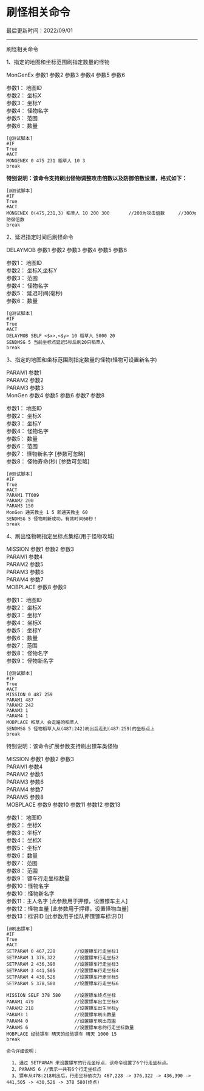  # 刷怪相关命令 
 
 最后更新时间：2022/09/01  

* * *

刷怪相关命令

  
1、指定的地图和坐标范围刷指定数量的怪物  
  
MonGenEx 参数1 参数2 参数3 参数4 参数5 参数6  
  
参数1： 地图ID  
参数2： 坐标X  
参数3： 坐标Y  
参数4： 怪物名字  
参数5： 范围  
参数6： 数量  

```
[@测试脚本]
#IF
True
#ACT
MONGENEX 0 475 231 稻草人 10 3
break

```

**特别说明：该命令支持刷出怪物调整攻击倍数以及防御倍数设置，格式如下：**


```
[@测试脚本]
#IF
True
#ACT
MONGENEX 0(475,231,3) 稻草人 10 200 300       //200为攻击倍数     //300为防御倍数
break

```
  
2、延迟指定时间后刷怪命令  
  
DELAYMOB 参数1 参数2 参数3 参数4 参数5 参数6  
  
参数1： 地图ID  
参数2： 坐标X,坐标Y  
参数3： 范围  
参数4： 怪物名字  
参数5： 延迟时间(毫秒)  
参数6： 数量  

```
[@测试脚本]
#IF
True
#ACT
DELAYMOB SELF <$x>,<$y> 10 稻草人 5000 20
SENDMSG 5 当前坐标点延迟5秒后刷20只稻草人
break

```
  
3、指定的地图和坐标范围刷指定数量的怪物(怪物可设置新名字)  
  
PARAM1 参数1  
PARAM2 参数2  
PARAM3 参数3  
MonGen 参数4 参数5 参数6 参数7 参数8  
  
参数1： 地图ID  
参数2： 坐标X  
参数3： 坐标Y  
参数4： 怪物名字  
参数5： 数量  
参数6： 范围  
参数7： 怪物新名字 [参数可忽略]  
参数8： 怪物寿命(秒) [参数可忽略]  


```
[@测试脚本]
#IF
True
#ACT
PARAM1 TT009 
PARAM2 200
PARAM3 150
MonGen 通天教主 1 5 新通天教主 60
SENDMSG 5 怪物刷新成功，有效时间60秒！
break

```
  
4、刷出怪物朝指定坐标点集结(用于怪物攻城)  
  
MISSION 参数1 参数2 参数3  
PARAM1 参数4  
PARAM2 参数5  
PARAM3 参数6  
PARAM4 参数7  
MOBPLACE 参数8 参数9  
  
参数1： 地图ID  
参数2： 坐标X  
参数3： 坐标Y  
参数4： 坐标X  
参数5： 坐标Y  
参数6： 数量  
参数7： 范围  
参数8： 怪物名字  
参数9： 怪物新名字  


```
[@测试脚本]
#IF
True
#ACT
MISSION 0 487 259
PARAM1 487
PARAM2 242
PARAM3 1
PARAM4 1 
MOBPLACE 稻草人 会走路的稻草人
SENDMSG 5 怪物稻草人从(487:242)刷出后走到(487:259)的坐标点上
break

```
  
特别说明：该命令扩展参数支持刷出镖车类怪物  
  
MISSION 参数1 参数2 参数3  
PARAM1 参数4  
PARAM2 参数5  
PARAM3 参数6  
PARAM4 参数7  
PARAM5 参数8  
MOBPLACE 参数9 参数10 参数11 参数12 参数13  
  
参数1： 地图ID  
参数2： 坐标X  
参数3： 坐标Y  
参数4： 坐标X  
参数5： 坐标Y  
参数6： 数量  
参数7： 范围  
参数8： 范围  
参数9： 镖车行走坐标数量  
参数10：怪物名字  
参数10：怪物新名字  
参数11：主人名字 [此参数用于押镖，设置镖车主人]  
参数12：怪物血量 [此参数用于押镖，设置怪物血量]  
参数13：标识ID [此参数用于组队押镖镖车标识ID]  


```
[@刷出镖车]
#IF
True
#ACT
SETPARAM 0 467,228       //设置镖车行走坐标1
SETPARAM 1 376,322       //设置镖车行走坐标2
SETPARAM 2 436,390       //设置镖车行走坐标3
SETPARAM 3 441,505       //设置镖车行走坐标4
SETPARAM 4 430,526       //设置镖车行走坐标5
SETPARAM 5 378,580       //设置镖车行走坐标6

MISSION SELF 378 580     //设置镖车终点坐标
PARAM1 479               //设置镖车出生坐标X
PARAM2 218               //设置镖车出生坐标y
PARAM3 1                 //设置镖车刷出数量
PARAM4 0                 //设置镖车刷出范围
PARAM5 6                 //设置镖车总的行走坐标数量 
MOBPLACE 经验镖车 晴天的经验镖车 晴天 1000 15
break

命令详细说明：

  1、通过 SETPARAM 来设置镖车的行走坐标点，该命令设置了6个行走坐标点。
  2、PARAM5 6 //表示一共有6个行走坐标点
  3、镖车从478:218刷出后，行走坐标依次为 467,228 -> 376,322 -> 436,390 -> 441,505 -> 430,526 -> 378 580(终点)

```
